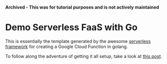 **Archived - This was for tutorial purposes and is not actively maintained**

# Demo Serverless FaaS with Go

This is essentially the template generated by the awesome [serverless framework](https://serverless.com/framework/) for creating a Google Cloud Function in golang.

To follow along the adventure of getting it all setup, take a look at [this post](https://tmr08c.github.io/2019/04/golang-fass/).



